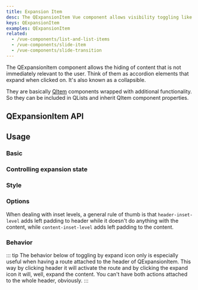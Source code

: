 ```yaml
---
title: Expansion Item
desc: The QExpansionItem Vue component allows visibility toggling like an accordion.
keys: QExpansionItem
examples: QExpansionItem
related:
  - /vue-components/list-and-list-items
  - /vue-components/slide-item
  - /vue-components/slide-transition
---
```


The QExpansionItem component allows the hiding of content that is not immediately relevant to the user. Think of them as accordion elements that expand when clicked on. It's also known as a collapsible.

They are basically [QItem](/vue-components/list-and-list-items) components wrapped with additional functionality. So they can be included in QLists and inherit QItem component properties.

## QExpansionItem API

<doc-api file="QExpansionItem" />

## Usage

### Basic

<doc-example title="Basic" file="Basic" />

### Controlling expansion state

<doc-example title="Controlling expansion state" file="ControlExpansionState" />

### Style

<doc-example title="Dense" file="Dense" />

<doc-example title="Force dark mode" file="Dark" dark />

### Options

<doc-example title="Switch toggle side" file="SwitchToggleSide" />

<doc-example title="Header slot" file="HeaderSlot" />

<doc-example title="Handling events" file="HandlingEvents" />

When dealing with inset levels, a general rule of thumb is that `header-inset-level` adds left padding to header while it doesn't do anything with the content, while `content-inset-level` adds left padding to the content.

<doc-example title="Playing with inset levels" file="InsetLevels" />

### Behavior

::: tip
The behavior below of toggling by expand icon only is especially useful when having a route attached to the header of QExpansionItem. This way by clicking header it will activate the route and by clicking the expand icon it will, well, expand the content. You can't have both actions attached to the whole header, obviously.
:::

<doc-example title="Toggle by expand icon only" file="IconToggle" />

<doc-example title="Accordion mode" file="Accordion" />

<doc-example title="Popup mode" file="Popup" />

